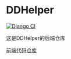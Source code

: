 # DDHelper

[![Django CI](https://github.com/DDHelper/DDHelper/actions/workflows/django.yml/badge.svg)](https://github.com/DDHelper/DDHelper/actions/workflows/django.yml)

这是DDHelper的后端仓库

[前端代码仓库](https://github.com/DDHelper/DDHelper-frontend)
